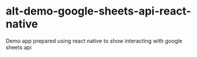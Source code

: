# alt-demo-google-sheets-api-react-native
Demo app prepared using react native to show interacting with google sheets api
